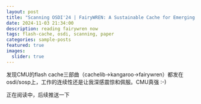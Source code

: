 ```yaml
---
layout: post
title: "Scanning OSDI'24 | FairyWREN: A Sustainable Cache for Emerging Write-Read-Erase Flash Interfaces"
date: 2024-11-03 21:34:00
description: reading fairywren now
tags: flash-cache, osdi, scanning, paper
categories: sample-posts
featured: true
images:
  slider: true
---
```


发现CMU的flash cache三部曲（cachelib->kangaroo->fairywren）都发在osdi/sosp上，工作的连续性还是让我深感震惊和佩服。CMU真强 :-)

正在阅读中，后续推送一下